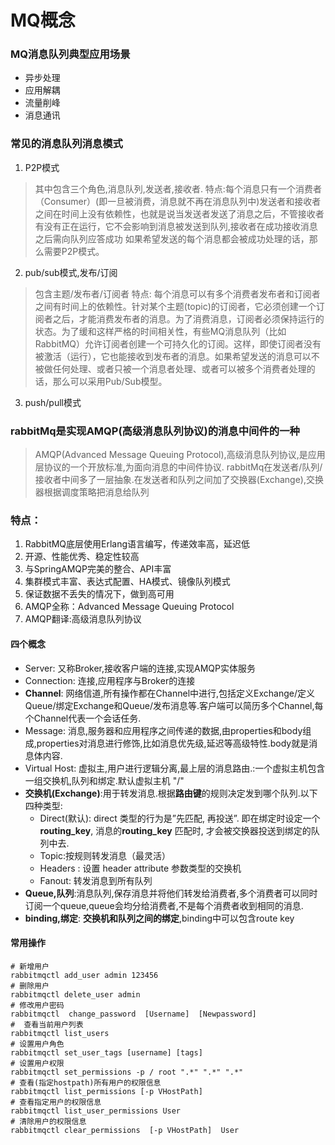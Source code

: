 # MQ概念

### MQ消息队列典型应用场景

- 异步处理
- 应用解耦
- 流量削峰
- 消息通讯

### 常见的消息队列消息模式
1. P2P模式
> 其中包含三个角色,消息队列,发送者,接收者.
> 特点:每个消息只有一个消费者（Consumer）(即一旦被消费，消息就不再在消息队列中)发送者和接收者之间在时间上没有依赖性，也就是说当发送者发送了消息之后，不管接收者有没有正在运行，它不会影响到消息被发送到队列,接收者在成功接收消息之后需向队列应答成功 如果希望发送的每个消息都会被成功处理的话，那么需要P2P模式。
2. pub/sub模式,发布/订阅
> 包含主题/发布者/订阅者
> 特点: 每个消息可以有多个消费者发布者和订阅者之间有时间上的依赖性。针对某个主题(topic)的订阅者，它必须创建一个订阅者之后，才能消费发布者的消息。为了消费消息，订阅者必须保持运行的状态。为了缓和这样严格的时间相关性，有些MQ消息队列（比如RabbitMQ）允许订阅者创建一个可持久化的订阅。这样，即使订阅者没有被激活（运行），它也能接收到发布者的消息。如果希望发送的消息可以不被做任何处理、或者只被一个消息者处理、或者可以被多个消费者处理的话，那么可以采用Pub/Sub模型。

3. push/pull模式

### rabbitMq是实现AMQP(高级消息队列协议)的消息中间件的一种
> AMQP(Advanced Message Queuing Protocol),高级消息队列协议,是应用层协议的一个开放标准,为面向消息的中间件协议.
> rabbitMq在发送者/队列/接收者中间多了一层抽象.在发送者和队列之间加了交换器(Exchange),交换器根据调度策略把消息给队列
> 

### 特点：

1. RabbitMQ底层使用Erlang语言编写，传递效率高，延迟低
2. 开源、性能优秀、稳定性较高
3. 与SpringAMQP完美的整合、API丰富
4. 集群模式丰富、表达式配置、HA模式、镜像队列模式
5. 保证数据不丢失的情况下，做到高可用
6. AMQP全称：Advanced Message Queuing Protocol
7. AMQP翻译:高级消息队列协议

#### 四个概念
- Server: 又称Broker,接收客户端的连接,实现AMQP实体服务
- Connection: 连接,应用程序与Broker的连接
- **Channel**: 网络信道,所有操作都在Channel中进行,包括定义Exchange/定义Queue/绑定Exchange和Queue/发布消息等.客户端可以简历多个Channel,每个Channel代表一个会话任务.
- Message: 消息,服务器和应用程序之间传递的数据,由properties和body组成,properties对消息进行修饰,比如消息优先级,延迟等高级特性.body就是消息体内容.
- Virtual Host: 虚拟主,用户进行逻辑分离,最上层的消息路由.:一个虚拟主机包含一组交换机,队列和绑定.默认虚拟主机 "/"
- **交换机(Exchange)**:用于转发消息.根据**路由键**的规则决定发到哪个队列.以下四种类型:
  - Direct(默认): direct 类型的行为是”先匹配, 再投送”. 即在绑定时设定一个 **routing_key**, 消息的**routing_key** 匹配时, 才会被交换器投送到绑定的队列中去.
  - Topic:按规则转发消息（最灵活）
  - Headers : 设置 header attribute 参数类型的交换机
  - Fanout: 转发消息到所有队列
- **Queue,队列**:消息队列,保存消息并将他们转发给消费者,多个消费者可以同时订阅一个queue,queue会均分给消费者,不是每个消费者收到相同的消息.
- **binding,绑定**: **交换机和队列之间的绑定**,binding中可以包含route key

#### 常用操作
```shell
# 新增用户
rabbitmqctl add_user admin 123456
# 删除用户
rabbitmqctl delete_user admin
# 修改用户密码
rabbitmqctl  change_password  [Username]  [Newpassword]
#  查看当前用户列表 
rabbitmqctl list_users
# 设置用户角色
rabbitmqctl set_user_tags [username] [tags]
# 设置用户权限
rabbitmqctl set_permissions -p / root ".*" ".*" ".*"
# 查看(指定hostpath)所有用户的权限信息 
rabbitmqctl list_permissions [-p VHostPath] 
# 查看指定用户的权限信息 
rabbitmqctl list_user_permissions User 
# 清除用户的权限信息 
rabbitmqctl clear_permissions  [-p VHostPath]  User
```